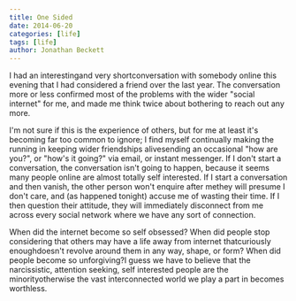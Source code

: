 ```yaml
---
title: One Sided
date: 2014-06-20
categories: [life]
tags: [life]
author: Jonathan Beckett
---
```


I had an interestingand very shortconversation with somebody online this evening that I had considered a friend over the last year. The conversation more or less confirmed most of the problems with the wider "social internet" for me, and made me think twice about bothering to reach out any more.

I'm not sure if this is the experience of others, but for me at least it's becoming far too common to ignore; I find myself continually making the running in keeping wider friendships alivesending an occasional "how are you?", or "how's it going?" via email, or instant messenger. If I don't start a conversation, the conversation isn't going to happen, because it seems many people online are almost totally self interested. If I start a conversation and then vanish, the other person won't enquire after methey will presume I don't care, and (as happened tonight) accuse me of wasting their time. If I then question their attitude, they will immediately disconnect from me across every social network where we have any sort of connection.

When did the internet become so self obsessed? When did people stop considering that others may have a life away from internet thatcuriously enoughdoesn't revolve around them in any way, shape, or form? When did people become so unforgiving?I guess we have to believe that the narcissistic, attention seeking, self interested people are the minorityotherwise the vast interconnected world we play a part in becomes worthless.